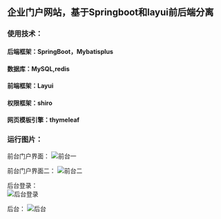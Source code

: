 ## 企业门户网站，基于Springboot和layui前后端分离
### 使用技术：
#### 后端框架：SpringBoot，Mybatisplus
#### 数据库：MySQL,redis
#### 前端框架：Layui
#### 权限框架：shiro
#### 网页模板引擎：thymeleaf  
### 运行图片：
前台门户界面：
![前台一](https://img-blog.csdnimg.cn/9d66eb678f9042178e03074264d632b4.png)
  
前台门户界面二：
![前台二](https://img-blog.csdnimg.cn/c931cd3178dd44e1b8801a050a2b14dd.png)

后台登录：  
![后台登录](https://img-blog.csdnimg.cn/1299f365ff8c4166a9efe46bbd645981.png)

后台：
![后台](https://img-blog.csdnimg.cn/ae31686ac49c4971b221bb5168ccc32c.png)
 

